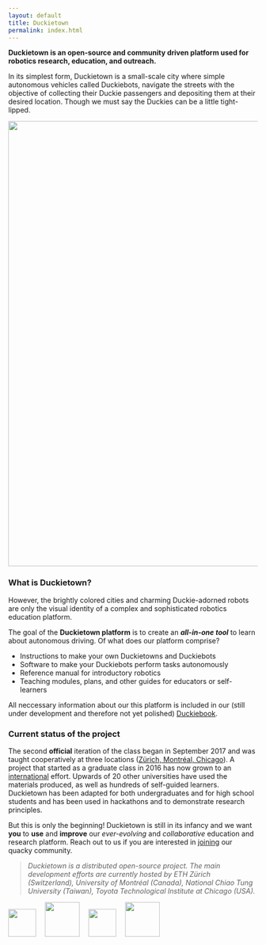 ```yaml
---
layout: default
title: Duckietown
permalink: index.html
---
```


<!--
<div style='float: right; text-align: left; margin-left: 2em'>
    <iframe width="300" height="220" src="https://www.youtube.com/embed/-TwocCeJUe8" frameborder="0" allowfullscreen>
    </iframe>
</div>
 -->

 **Duckietown is an open-source and community driven platform used for robotics research, education, and outreach.**


In its simplest form, Duckietown is a small-scale city where simple autonomous vehicles 
called Duckiebots, navigate the streets with the objective of collecting their Duckie 
passengers and depositing them at their desired location. Though we must say the Duckies can
be a little tight-lipped.

<img id='town_and_bots' width='900' src='media/town_and_bots2.jpg'/>


### What is Duckietown?

However, the brightly colored cities and charming Duckie-adorned robots are only the visual identity 
of a complex and sophisticated robotics education platform.

The goal of the **Duckietown platform** is to create an **_all-in-one tool_** to learn about autonomous driving.
Of what does our platform comprise?

* Instructions to make your own Duckietowns and Duckiebots
* Software to make your Duckiebots perform tasks autonomously
* Reference manual for introductory robotics
* Teaching modules, plans, and other guides for educators or self-learners

All neccessary information about our this platform is included in our 
(still under development and therefore not yet polished) [Duckiebook](book.duckietown.org).

### Current status of the project

The second **official** iteration of the class began in September 2017 and was 
taught cooperatively at three locations ([Zürich, Montréal, Chicago](classes/2017/index.html)). 
A project that started as a graduate class in 2016 has now grown to an [international](outreach.html) effort.
Upwards of 20 other universities have used the materials produced, as well as 
hundreds of self-guided learners.
 Duckietown has been adapted for both undergraduates and for high school students and has
  been used in hackathons and to demonstrate research principles.
 
 But this is only the beginning! Duckietown is still in its infancy and we want **you** 
 to **use** and **improve** our *ever-evolving* and *collaborative* 
education and research platform. Reach out to us if you are interested in [joining](contact.html)
 our quacky community.


<!--
<p class='more-information'>For more information, see the <a href="http://book.duckietown.org/master/duckiebook/what_is_duckietown.html#sec:what-is-duckietown">section <em>What is Duckietown?</em></a> in the Duckietown book.</p> -->

>*Duckietown is a distributed open-source project. The main development efforts are currently hosted by
ETH Zürich (Switzerland), University of Montréal (Canada), National Chiao Tung University (Taiwan), Toyota Technological Institute at Chicago (USA).*


<div id='logos'>
    <!-- <img id='mit' src='media/logos/800px-MIT_logo.svg.png'/> -->
    <img id='eth' src='media/logos/eth_logo_kurz_pos-cropped.png'/>
    <img id='nctu' src='media/logos/1200px-NCTU_emblem.svg.png'/>
    <img id='udem' src='media/logos/1280px-Universite_de_Montreal_logo.svg.png'/>
    <img id='ttic' src='media/logos/ttic-new.png'/>
</div>

<style>
#logos img {  width: auto; margin-right: 1em; margin-bottom: 2em;}

img#eth { height: 4em; }
img#udem { height: 4em; }
img#mit { height: 3em; }
img#nctu { height: 5em; }
img#ttic { height: 5em; }

</style>
